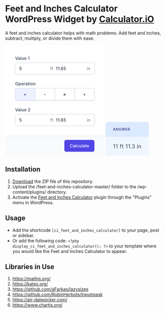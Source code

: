 # Feet and Inches Calculator WordPress Widget by [Calculator.iO](https://www.calculator.io/ "Calculator.iO Homepage")

A feet and inches calculator helps with math problems. Add feet and inches, subtract, multiply, or divide them with ease.

![Feet and Inches Calculator Input Form](/assets/images/screenshot-1.png "Feet and Inches Calculator Input Form")
![Feet and Inches Calculator Calculation Results](/assets/images/screenshot-2.png "Feet and Inches Calculator Calculation Results")

## Installation

1. [Download](https://github.com/pub-calculator-io/age-calculator/archive/refs/heads/master.zip) the ZIP file of this repository.
2. Upload the /feet-and-inches-calculator-master/ folder to the /wp-content/plugins/ directory.
3. Activate the [Feet and Inches Calculator](https://www.calculator.io/feet-and-inches-calculator/ "Feet and Inches Calculator Homepage") plugin through the "Plugins" menu in WordPress.

## Usage
* Add the shortcode `[ci_feet_and_inches_calculator]` to your page, post or sidebar.
* Or add the following code: `<?php display_ci_feet_and_inches_calculator(); ?>` to your template where you would like the Feet and Inches Calculator to appear.

## Libraries in Use
1. https://mathjs.org/
2. https://katex.org/
3. https://github.com/aFarkas/lazysizes
4. https://github.com/RobinHerbots/Inputmask
5. https://air-datepicker.com/
6. https://www.chartjs.org/
